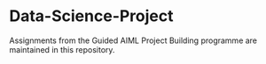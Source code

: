 # Data-Science-Project
Assignments from the Guided AIML Project Building programme are maintained in this repository.
